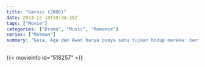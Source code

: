 ```yaml
---
title: "Garasi (2006)"
date: 2023-12-18T19:34:15Z
tags: ["Movie"]
categories: ["Drama", "Music", "Romance"]
series: ["Makmum"]
summary: "Gaia, Aga dan Awan hanya punya satu tujuan hidup mereka: bermain musik. Mereka membentuk band, memproduksi mini album sendiri, dan mendistribusikannya dengan dukungan toko musik lokal. Tak lama kemudian, album tersebut menjadikan mereka pahlawan lokal. Tapi di luar..."
---
```


<mux-player stream-type="on-demand"
src="https://kp3d-my.sharepoint.com/personal/ryoo_kp3d_onmicrosoft_com/_layouts/15/download.aspx?share=EacmRNGqJgZGs98HRJM6f_sBnGA1wsRSvzaAG8cyhEUXuQ" prefer-playback="mse" controls>

</mux-player>


{{< movieinfo id="518257" >}}

<script src="https://cdn.jsdelivr.net/npm/@mux/mux-player"></script>

 <script type="application/ld+json ">
{
"@context": "https://schema.org/",
"@type": "VideoObject",
"name": "Garasi (2006)",
"contentUrl": "https://stream.mux.com/5GNxpLZahFtigNoFPcbveIw26ftLbrRkgi2RjS7CcWA.m3u8",
"thumbnailUrl": "https://www.themoviedb.org/t/p/original/5iXScf4CRsNc3KCzzfVSvF3j1ia.jpg?width=314&fit_mode=preserve&time=25",
"uploadDate": "2023-12-18T19:34:15Z",
}

</script>


